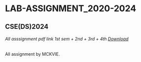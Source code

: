 # LAB-ASSIGNMENT_2020-2024

## CSE(DS)2024

###### All asssignment pdf link 1st sem + 2nd + 3rd + 4th [Download](https://drive.google.com/file/d/1U3FrVmK_jUxXY22VVsrSvU1WvWN80ZMf/view?usp=sharing)
All assignment by MCKVIE.
